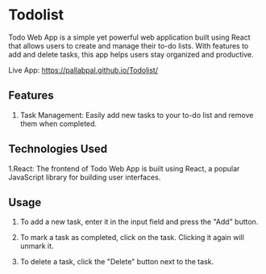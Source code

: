 # Todolist
Todo Web App is a simple yet powerful web application built using React that allows users to create and manage their to-do lists. With features to add and delete tasks, this app helps users stay organized and productive.

Live App: https://pallabpal.github.io/Todolist/

## Features
1. Task Management: Easily add new tasks to your to-do list and remove them when completed.
## Technologies Used
1.React: The frontend of Todo Web App is built using React, a popular JavaScript library for building user interfaces.

## Usage
1. To add a new task, enter it in the input field and press the "Add" button.

2. To mark a task as completed, click on the task. Clicking it again will unmark it.

3. To delete a task, click the "Delete" button next to the task.
